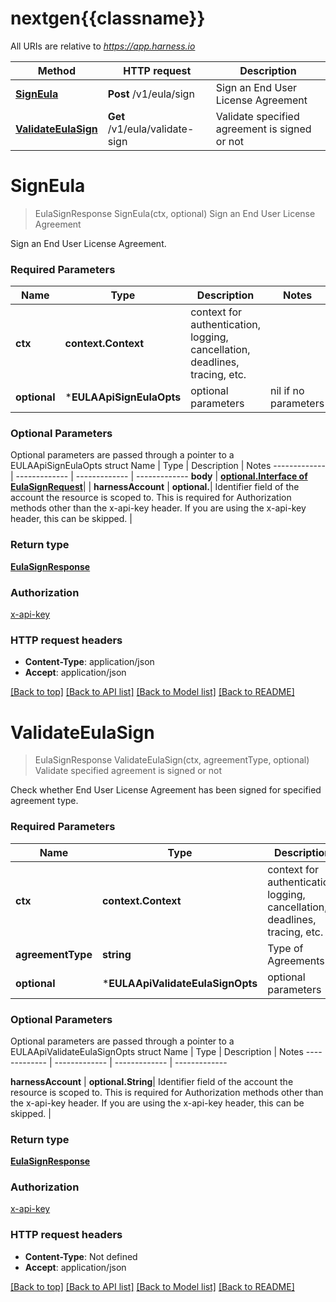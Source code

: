 # nextgen{{classname}}

All URIs are relative to *https://app.harness.io*

Method | HTTP request | Description
------------- | ------------- | -------------
[**SignEula**](EULAApi.md#SignEula) | **Post** /v1/eula/sign | Sign an End User License Agreement
[**ValidateEulaSign**](EULAApi.md#ValidateEulaSign) | **Get** /v1/eula/validate-sign | Validate specified agreement is signed or not

# **SignEula**
> EulaSignResponse SignEula(ctx, optional)
Sign an End User License Agreement

Sign an End User License Agreement.

### Required Parameters

Name | Type | Description  | Notes
------------- | ------------- | ------------- | -------------
 **ctx** | **context.Context** | context for authentication, logging, cancellation, deadlines, tracing, etc.
 **optional** | ***EULAApiSignEulaOpts** | optional parameters | nil if no parameters

### Optional Parameters
Optional parameters are passed through a pointer to a EULAApiSignEulaOpts struct
Name | Type | Description  | Notes
------------- | ------------- | ------------- | -------------
 **body** | [**optional.Interface of EulaSignRequest**](EulaSignRequest.md)|  | 
 **harnessAccount** | **optional.**| Identifier field of the account the resource is scoped to. This is required for Authorization methods other than the x-api-key header. If you are using the x-api-key header, this can be skipped. | 

### Return type

[**EulaSignResponse**](EulaSignResponse.md)

### Authorization

[x-api-key](../README.md#x-api-key)

### HTTP request headers

 - **Content-Type**: application/json
 - **Accept**: application/json

[[Back to top]](#) [[Back to API list]](../README.md#documentation-for-api-endpoints) [[Back to Model list]](../README.md#documentation-for-models) [[Back to README]](../README.md)

# **ValidateEulaSign**
> EulaSignResponse ValidateEulaSign(ctx, agreementType, optional)
Validate specified agreement is signed or not

Check whether End User License Agreement has been signed for specified agreement type.

### Required Parameters

Name | Type | Description  | Notes
------------- | ------------- | ------------- | -------------
 **ctx** | **context.Context** | context for authentication, logging, cancellation, deadlines, tracing, etc.
  **agreementType** | **string**| Type of Agreements. | 
 **optional** | ***EULAApiValidateEulaSignOpts** | optional parameters | nil if no parameters

### Optional Parameters
Optional parameters are passed through a pointer to a EULAApiValidateEulaSignOpts struct
Name | Type | Description  | Notes
------------- | ------------- | ------------- | -------------

 **harnessAccount** | **optional.String**| Identifier field of the account the resource is scoped to. This is required for Authorization methods other than the x-api-key header. If you are using the x-api-key header, this can be skipped. | 

### Return type

[**EulaSignResponse**](EulaSignResponse.md)

### Authorization

[x-api-key](../README.md#x-api-key)

### HTTP request headers

 - **Content-Type**: Not defined
 - **Accept**: application/json

[[Back to top]](#) [[Back to API list]](../README.md#documentation-for-api-endpoints) [[Back to Model list]](../README.md#documentation-for-models) [[Back to README]](../README.md)

